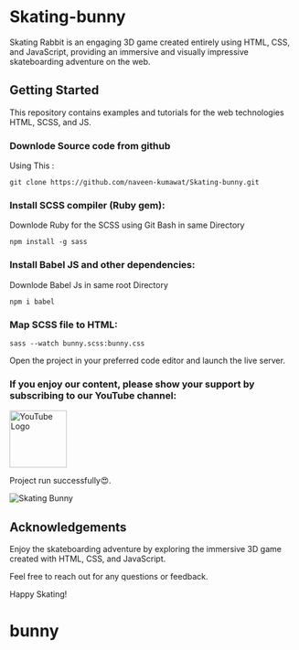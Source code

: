 # Skating-bunny
Skating Rabbit is an engaging 3D game created entirely using HTML, CSS, and JavaScript, providing an immersive and visually impressive skateboarding adventure on the web.

## Getting Started
This repository contains examples and tutorials for the web technologies HTML, SCSS, and JS.

### Downlode Source code from github
Using This : 

```
git clone https://github.com/naveen-kumawat/Skating-bunny.git
```
### Install SCSS compiler (Ruby gem): 
Downlode Ruby for the SCSS using Git Bash in same Directory 
```
npm install -g sass
```
### Install Babel JS and other dependencies:
Downlode Babel Js  in same root Directory 
```
npm i babel
```

### Map SCSS file to HTML:

```
sass --watch bunny.scss:bunny.css
```
Open the project in your preferred code editor and launch the live server.

### If you enjoy our content, please show your support by subscribing to our YouTube channel:
<a href="https://www.youtube.com/@search4code?sub_confirmation=1">
  <img src="https://static.vecteezy.com/system/resources/previews/018/930/572/non_2x/youtube-logo-youtube-icon-transparent-free-png.png" alt="YouTube Logo" width="100">
</a>

Project run successfully😍.

![Skating Bunny](https://github.com/naveen-kumawat/Skating-bunny/assets/63699592/68e9759f-821b-4173-bbd9-68b1f3237866)

## Acknowledgements
Enjoy the skateboarding adventure by exploring the immersive 3D game created with HTML, CSS, and JavaScript.

Feel free to reach out for any questions or feedback.

Happy Skating!


# bunny
